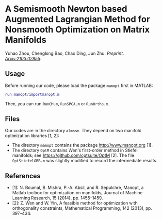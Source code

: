 # A Semismooth Newton based Augmented Lagrangian Method for Nonsmooth Optimization on Matrix Manifolds

Yuhao Zhou, Chenglong Bao, Chao Ding, Jun Zhu. 
_Preprint. [Arxiv:2103.02855](https://arxiv.org/abs/2103.02855)._

## Usage

Before running our code, please load the package `manopt` first in MATLAB:

```matlab
run manopt/importmanopt.m
```

Then, you can run `RunCM.m`, `RunSPCA.m` or `RunOrtho.m`.

## Files 

Our codes are in the directory `almssn`. They depend on two manifold optimization libraries [1, 2]:

 - The directory `manopt` contains the package http://www.manopt.org [1].
 - The directory `OptM` contains Wen's first-order method in Stiefel manifolds; see https://github.com/optsuite/OptM [2]. The file `OptStiefelGBB.m` was slightly modified to record the intermediate results.

## References

 - [1]: N. Boumal, B. Mishra, P.-A. Absil, and R. Sepulchre, Manopt, a Matlab toolbox for optimization on manifolds, Journal of Machine Learning Research, 15 (2014), pp. 1455–1459.
 - [2]: Z. Wen and W. Yin, A feasible method for optimization with orthogonality constraints, Mathematical Programming, 142 (2013), pp. 397–434.

